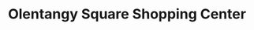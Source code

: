 ---
title: "Olentangy Square Shopping Center"
url: /columbus/olentangy-square-shopping-center/
shop: mall
---